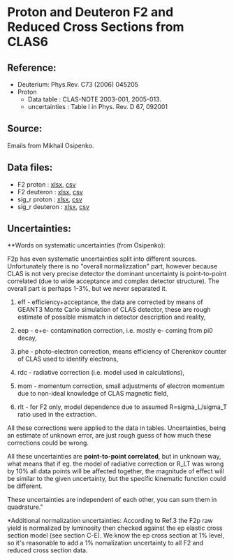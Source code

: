# Proton and Deuteron F2 and Reduced Cross Sections from CLAS6

## Reference:
* Deuterium: Phys.Rev. C73 (2006) 045205
* Proton
    * Data table    : CLAS-NOTE 2003-001, 2005-013. 
    * uncertainties : Table I in Phys. Rev. D 67, 092001

## Source: 
Emails from Mikhail Osipenko.


## Data files: 
  * F2      proton   : [xlsx](../data/JAM/10057.xlsx), [csv](../data/JAM/csv/10057.csv)   
  * F2      deuteron : [xlsx](../data/JAM/10058.xlsx), [csv](../data/JAM/csv/10058.csv)   
  * sig_r   proton   : [xlsx](../data/JAM/10059.xlsx), [csv](../data/JAM/csv/10059.csv)   
  * sig_r   deuteron : [xlsx](../data/JAM/10060.xlsx), [csv](../data/JAM/csv/10060.csv)   


## Uncertainties:
**Words on systematic uncertainties (from Osipenko):

F2p has even systematic uncertainties split into different sources. Unfortunately there is no "overall normalizzation" part, however because CLAS is not very precise detector the dominant uncertainty is point-to-point correlated (due to wide acceptance and complex detector structure). The overall part is perhaps 1-3%, but we never separated it.

1) eff - efficiency+acceptance, the data are corrected by means of GEANT3 Monte Carlo simulation of CLAS detector, these are rough estimate of possible mismatch in detector description and reality,

2) eep - e+e- contamination correction, i.e. mostly e- coming from pi0 decay,

3) phe - photo-electron correction, means efficiency of Cherenkov counter of CLAS used to identify electrons,

4) rdc - radiative correction (i.e. model used in calculations),

5) mom - momentum correction, small adjustments of electron momentum due to non-ideal knowledge of CLAS magnetic field,

6) rlt - for F2 only, model dependence due to assumed R=sigma_L/sigma_T ratio used in the extraction.

All these corrections were applied to the data in tables. Uncertainties, being an estimate of unknown error, are just rough guess of how much these corrections could be wrong.

All these uncertainties are __point-to-point correlated__, but in unknown way, what means that if eg. the model of radiative correction or R_LT was wrong by 10% all data points will be affected together, the magnitude of effect will be similar to the given uncertainty, but the specific kinematic function could be different.

These uncertainties are independent of each other, you can sum them in quadrature."

*Additional normalization uncertainties:
According to Ref.3 the F2p raw yield is normalized by luminosity then checked against the ep elastic cross section model (see section C-E). We know the ep cross section at 1% level, so it's reasonable to add a 1% nomalization uncertainty to all F2 and reduced cross section data.


